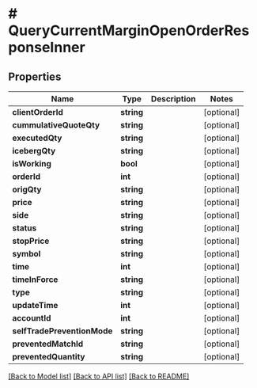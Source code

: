 # # QueryCurrentMarginOpenOrderResponseInner

## Properties

Name | Type | Description | Notes
------------ | ------------- | ------------- | -------------
**clientOrderId** | **string** |  | [optional]
**cummulativeQuoteQty** | **string** |  | [optional]
**executedQty** | **string** |  | [optional]
**icebergQty** | **string** |  | [optional]
**isWorking** | **bool** |  | [optional]
**orderId** | **int** |  | [optional]
**origQty** | **string** |  | [optional]
**price** | **string** |  | [optional]
**side** | **string** |  | [optional]
**status** | **string** |  | [optional]
**stopPrice** | **string** |  | [optional]
**symbol** | **string** |  | [optional]
**time** | **int** |  | [optional]
**timeInForce** | **string** |  | [optional]
**type** | **string** |  | [optional]
**updateTime** | **int** |  | [optional]
**accountId** | **int** |  | [optional]
**selfTradePreventionMode** | **string** |  | [optional]
**preventedMatchId** | **string** |  | [optional]
**preventedQuantity** | **string** |  | [optional]

[[Back to Model list]](../../README.md#models) [[Back to API list]](../../README.md#endpoints) [[Back to README]](../../README.md)
